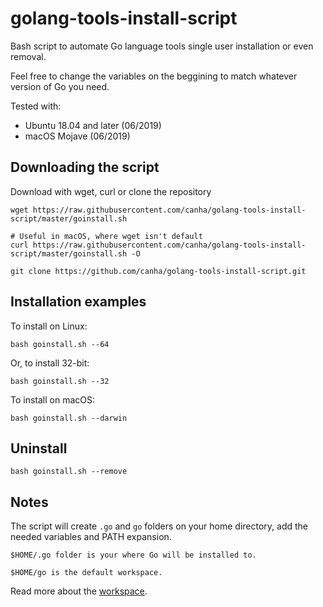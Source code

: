 # golang-tools-install-script

Bash script to automate Go language tools single user installation or even removal.

Feel free to change the variables on the beggining to match whatever version of Go you need.

Tested with:

* Ubuntu 18.04 and later (06/2019)
* macOS Mojave (06/2019)

## Downloading the script

Download with wget, curl or clone the repository

```shell
wget https://raw.githubusercontent.com/canha/golang-tools-install-script/master/goinstall.sh
```

```shell
# Useful in macOS, where wget isn't default
curl https://raw.githubusercontent.com/canha/golang-tools-install-script/master/goinstall.sh -O
```

```shell
git clone https://github.com/canha/golang-tools-install-script.git
```
## Installation examples

To install on Linux:
```shell
bash goinstall.sh --64
```

  Or, to install 32-bit:

```shell
bash goinstall.sh --32
```

To install on macOS:

```shell
bash goinstall.sh --darwin
```

## Uninstall

```shell
bash goinstall.sh --remove
```

## Notes

The script will create `.go` and `go` folders on your home directory, add the needed variables and PATH expansion.

`$HOME/.go folder is your where Go will be installed to.`

`$HOME/go is the default workspace.`

Read more about the [workspace](http://golang.org/doc/code.html).
